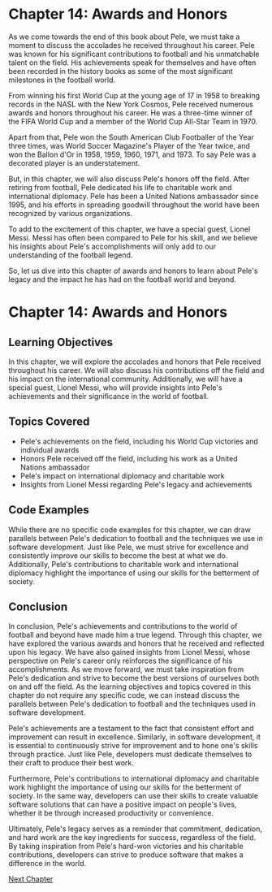 # Chapter 14: Awards and Honors

As we come towards the end of this book about Pele, we must take a moment to discuss the accola​des he received throughout his career. Pele was known for his significant contributions to football and his unmatchable talent on the field. His achievements speak for themselves and have often been recorded in the history books as some of the most significant milestones in the football world.

From winning his first World Cup at the young age of 17 in 1958 to breaking records in the NASL with the New York Cosmos, Pele received numerous awards and honors throughout his career. He was a three-time winner of the FIFA World Cup and a member of the World Cup All-Star Team in 1970.

Apart from that, Pele won the South American Club Footballer of the Year three times, was World Soccer Magazine's Player of the Year twice, and won the Ballon d'Or in 1958, 1959, 1960, 1971, and 1973. To say Pele was a decorated player is an understatement.

But, in this chapter, we will also discuss Pele's honors off the field. After retiring from football, Pele dedicated his life to charitable work and international diplomacy. Pele has been a United Nations ambassador since 1995, and his efforts in spreading goodwill throughout the world have been recognized by various organizations.

To add to the excitement of this chapter, we have a special guest, Lionel Messi. Messi has often been compared to Pele for his skill, and we believe his insights about Pele's accomplishments will only add to our understanding of the football legend.

So, let us dive into this chapter of awards and honors to learn about Pele's legacy and the impact he has had on the football world and beyond.
# Chapter 14: Awards and Honors

## Learning Objectives

In this chapter, we will explore the accolades and honors that Pele received throughout his career. We will also discuss his contributions off the field and his impact on the international community. Additionally, we will have a special guest, Lionel Messi, who will provide insights into Pele's achievements and their significance in the world of football.

## Topics Covered

- Pele's achievements on the field, including his World Cup victories and individual awards
- Honors Pele received off the field, including his work as a United Nations ambassador
- Pele's impact on international diplomacy and charitable work
- Insights from Lionel Messi regarding Pele's legacy and achievements

## Code Examples

While there are no specific code examples for this chapter, we can draw parallels between Pele's dedication to football and the techniques we use in software development. Just like Pele, we must strive for excellence and consistently improve our skills to become the best at what we do. Additionally, Pele's contributions to charitable work and international diplomacy highlight the importance of using our skills for the betterment of society.

## Conclusion

In conclusion, Pele's achievements and contributions to the world of football and beyond have made him a true legend. Through this chapter, we have explored the various awards and honors that he received and reflected upon his legacy. We have also gained insights from Lionel Messi, whose perspective on Pele's career only reinforces the significance of his accomplishments. As we move forward, we must take inspiration from Pele's dedication and strive to become the best versions of ourselves both on and off the field.
As the learning objectives and topics covered in this chapter do not require any specific code, we can instead discuss the parallels between Pele's dedication to football and the techniques used in software development.

Pele's achievements are a testament to the fact that consistent effort and improvement can result in excellence. Similarly, in software development, it is essential to continuously strive for improvement and to hone one's skills through practice. Just like Pele, developers must dedicate themselves to their craft to produce their best work.

Furthermore, Pele's contributions to international diplomacy and charitable work highlight the importance of using our skills for the betterment of society. In the same way, developers can use their skills to create valuable software solutions that can have a positive impact on people's lives, whether it be through increased productivity or convenience.

Ultimately, Pele's legacy serves as a reminder that commitment, dedication, and hard work are the key ingredients for success, regardless of the field. By taking inspiration from Pele's hard-won victories and his charitable contributions, developers can strive to produce software that makes a difference in the world.


[Next Chapter](15_Chapter15.md)